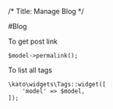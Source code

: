 /*
Title: Manage Blog
*/

#Blog

To get post link

    $model->permalink();

To list all tags

    \kato\widgets\Tags::widget([
        'model' => $model,
    ]);